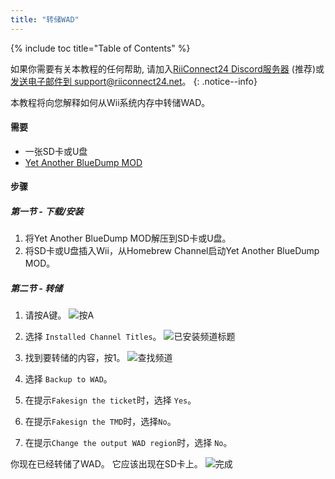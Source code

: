 ```yaml
---
title: "转储WAD"
---
```


{% include toc title="Table of Contents" %}

如果你需要有关本教程的任何帮助, 请加入[RiiConnect24 Discord服务器](https://discord.gg/rc24) (推荐)或 [发送电子邮件到 support@riiconnect24.net](mailto:support@riiconnect24.net)。
{: .notice--info}

本教程将向您解释如何从Wii系统内存中转储WAD。

#### 需要
* 一张SD卡或U盘
* [Yet Another BlueDump MOD](https://hbb1.oscwii.org/hbb/Yet-Another-BlueDump-Mod/Yet-Another-BlueDump-Mod.zip)

#### 步骤
##### 第一节 - 下载/安装

1. 将Yet Another BlueDump MOD解压到SD卡或U盘。
2. 将SD卡或U盘插入Wii，从Homebrew Channel启动Yet Another BlueDump MOD。

##### 第二节 - 转储
1. 请按A键。 ![按A](/images/DumpWADS/2.png)

2. 选择 `Installed Channel Titles`。 ![已安装频道标题](/images/DumpWADS/3.png)

3. 找到要转储的内容，按1。 ![查找频道](/images/DumpWADS/4.png)

4. 选择 `Backup to WAD`。
5. 在提示`Fakesign the ticket`时，选择 `Yes`。
6. 在提示`Fakesign the TMD`时，选择`No`。
7. 在提示`Change the output WAD region`时，选择 `No`。

你现在已经转储了WAD。 它应该出现在SD卡上。 ![完成](/images/DumpWADS/5.png)
